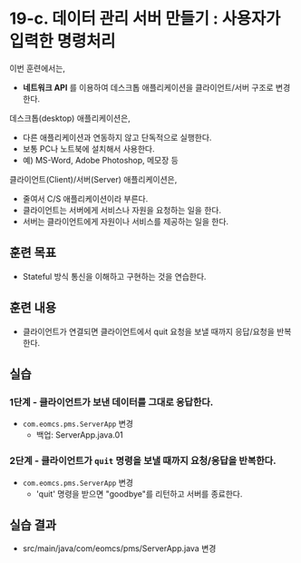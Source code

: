 # 19-c. 데이터 관리 서버 만들기 : 사용자가 입력한 명령처리

이번 훈련에서는,
- **네트워크 API** 를 이용하여 데스크톱 애플리케이션을 클라이언트/서버 구조로 변경한다.

데스크톱(desktop) 애플리케이션은,
- 다른 애플리케이션과 연동하지 않고 단독적으로 실행한다.
- 보통 PC나 노트북에 설치해서 사용한다.
- 예) MS-Word, Adobe Photoshop, 메모장 등

클라이언트(Client)/서버(Server) 애플리케이션은,
- 줄여서 C/S 애플리케이션이라 부른다.
- 클라이언트는 서버에게 서비스나 자원을 요청하는 일을 한다.
- 서버는 클라이언트에게 자원이나 서비스를 제공하는 일을 한다.


## 훈련 목표
- Stateful 방식 통신을 이해하고 구현하는 것을 연습한다.

## 훈련 내용
- 클라이언트가 연결되면 클라이언트에서 quit 요청을 보낼 때까지 응답/요청을 반복한다.


## 실습

### 1단계 - 클라이언트가 보낸 데이터를 그대로 응답한다.

- `com.eomcs.pms.ServerApp` 변경
  - 백업: ServerApp.java.01

### 2단계 - 클라이언트가 `quit` 명령을 보낼 때까지 요청/응답을 반복한다.

- `com.eomcs.pms.ServerApp` 변경
    - 'quit' 명령을 받으면 "goodbye"를 리턴하고 서버를 종료한다.

## 실습 결과
- src/main/java/com/eomcs/pms/ServerApp.java 변경
